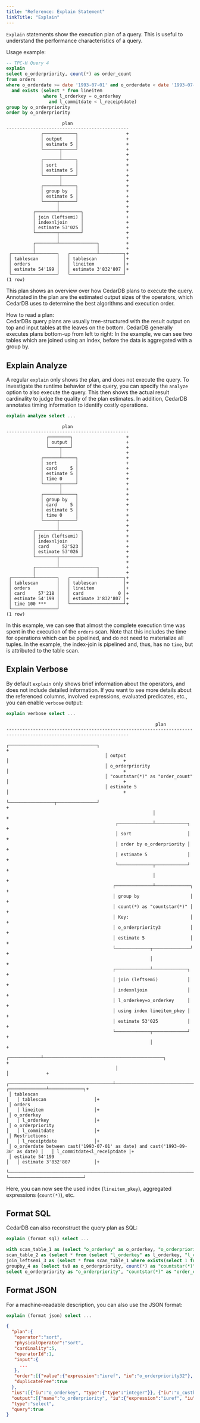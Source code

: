 ```yaml
---
title: "Reference: Explain Statement"
linkTitle: "Explain"
---
```


`Explain` statements show the execution plan of a query.
This is useful to understand the performance characteristics of a query.

Usage example:

```sql
-- TPC-H Query 4
explain
select o_orderpriority, count(*) as order_count
from orders
where o_orderdate >= date '1993-07-01' and o_orderdate < date '1993-07-01' + interval '3' month
  and exists (select * from lineitem
              where l_orderkey = o_orderkey
                and l_commitdate < l_receiptdate)
group by o_orderpriority
order by o_orderpriority
```

```
                     plan                     
----------------------------------------------
             ┌────────────┐                  +
             │ output     │                  +
             │ estimate 5 │                  +
             └──────┬─────┘                  +
                    │                        +
             ┌──────┴─────┐                  +
             │ sort       │                  +
             │ estimate 5 │                  +
             └──────┬─────┘                  +
                    │                        +
             ┌──────┴─────┐                  +
             │ group by   │                  +
             │ estimate 5 │                  +
             └─────┬──────┘                  +
                   │                         +
          ┌────────┴────────┐                +
          │ join (leftsemi) │                +
          │ indexnljoin     │                +
          │ estimate 53'025 │                +
          └────────┬────────┘                +
                   │                         +
          ┌────────┴──────────────┐          +
          │                       │          +
 ┌────────┴────────┐   ┌──────────┴─────────┐+
 │ tablescan       │   │ tablescan          │+
 │ orders          │   │ lineitem           │+
 │ estimate 54'199 │   │ estimate 3'832'807 │+
 └─────────────────┘   └────────────────────┘
(1 row)
```

This plan shows an overview over how CedarDB plans to execute the query.
Annotated in the plan are the estimated output sizes of the operators, which CedarDB uses to determine the best
algorithms and execution order.

How to read a plan:  
CedarDBs query plans are usually tree-structured with the result output on top and input tables at the leaves on the
bottom.
CedarDB generally executes plans bottom-up from left to right:
In the example, we can see two tables which are joined using an index, before the data is aggregated with a group by.

## Explain Analyze

A regular `explain` only shows the plan, and does not execute the query.
To investigate the runtime behavior of the query, you can specify the `analyze` option to also execute the query.
This then shows the actual result cardinality to judge the quality of the plan estimates.
In addition, CedarDB annotates timing information to identify costly operations.

```sql
explain analyze select ...
```

```
                     plan                     
----------------------------------------------
               ┌────────┐                    +
               │ output │                    +
               └────┬───┘                    +
                    │                        +
             ┌──────┴─────┐                  +
             │ sort       │                  +
             │ card     5 │                  +
             │ estimate 5 │                  +
             │ time 0     │                  +
             └──────┬─────┘                  +
                    │                        +
             ┌──────┴─────┐                  +
             │ group by   │                  +
             │ card     5 │                  +
             │ estimate 5 │                  +
             │ time 0     │                  +
             └─────┬──────┘                  +
                   │                         +
          ┌────────┴────────┐                +
          │ join (leftsemi) │                +
          │ indexnljoin     │                +
          │ card     52'523 │                +
          │ estimate 53'026 │                +
          └────────┬────────┘                +
                   │                         +
          ┌────────┴──────────────┐          +
          │                       │          +
 ┌────────┴────────┐   ┌──────────┴─────────┐+
 │ tablescan       │   │ tablescan          │+
 │ orders          │   │ lineitem           │+
 │ card     57'218 │   │ card             0 │+
 │ estimate 54'199 │   │ estimate 3'832'807 │+
 │ time 100 ***    │   └────────────────────┘+
 └─────────────────┘
(1 row)
```

In this example, we can see that almost the complete execution time was spent in the execution of the `orders`
scan.
Note that this includes the time for operations which can be pipelined, and do not need to materialize all tuples.
In the example, the index-join is pipelined and, thus, has no `time`, but is attributed to the table scan.

## Explain Verbose

By default `explain` only shows brief information about the operators, and does not include detailed information.
If you want to see more details about the referenced columns, involved expressions, evaluated predicates, etc., you can
enable `verbose` output:

```sql
explain verbose select ...
```
```
                                                        plan                                                        
--------------------------------------------------------------------------------------------------------------------
                                     ┌─────────────────────────────────┐                                           +
                                     │ output                          │                                           +
                                     │ o_orderpriority                 │                                           +
                                     │ "countstar(*)" as "order_count" │                                           +
                                     │ estimate 5                      │                                           +
                                     └─────────────────┬───────────────┘                                           +
                                                       │                                                           +
                                         ┌─────────────┴────────────┐                                              +
                                         │ sort                     │                                              +
                                         │ order by o_orderpriority │                                              +
                                         │ estimate 5               │                                              +
                                         └─────────────┬────────────┘                                              +
                                                       │                                                           +
                                        ┌──────────────┴─────────────┐                                             +
                                        │ group by                   │                                             +
                                        │ count(*) as "countstar(*)" │                                             +
                                        │ Key:                       │                                             +
                                        │ o_orderpriority3           │                                             +
                                        │ estimate 5                 │                                             +
                                        └─────────────┬──────────────┘                                             +
                                                      │                                                            +
                                        ┌─────────────┴─────────────┐                                              +
                                        │ join (leftsemi)           │                                              +
                                        │ indexnljoin               │                                              +
                                        │ l_orderkey=o_orderkey     │                                              +
                                        │ using index lineitem_pkey │                                              +
                                        │ estimate 53'025           │                                              +
                                        └─────────────┬─────────────┘                                              +
                                                      │                                                            +
                                         ┌────────────┴─────────────────────────────────────────────┐              +
                                         │                                                          │              +
 ┌───────────────────────────────────────┴───────────────────────────────────────┐   ┌──────────────┴─────────────┐+
 │ tablescan                                                                     │   │ tablescan                  │+
 │ orders                                                                        │   │ lineitem                   │+
 │ o_orderkey                                                                    │   │ l_orderkey                 │+
 │ o_orderpriority                                                               │   │ l_commitdate               │+
 │ Restrictions:                                                                 │   │ l_receiptdate              │+
 │ o_orderdate between cast('1993-07-01' as date) and cast('1993-09-30' as date) │   │ l_commitdate<l_receiptdate │+
 │ estimate 54'199                                                               │   │ estimate 3'832'807         │+
 └───────────────────────────────────────────────────────────────────────────────┘   └────────────────────────────┘
```

Here, you can now see the used index (`lineitem_pkey`), aggregated expressions (`count(*)`), etc.

## Format SQL

CedarDB can also reconstruct the query plan as SQL:

```sql
explain (format sql) select ...
```

```sql
with scan_table_1 as (select "o_orderkey" as o_orderkey, "o_orderpriority" as o_orderpriority3 from "public"."orders" where "o_orderdate" between cast('1993-07-01' as date) and cast('1993-09-30' as date)),
scan_table_2 as (select * from (select "l_orderkey" as l_orderkey, "l_commitdate" as l_commitdate, "l_receiptdate" as l_receiptdate from "public"."lineitem") s where l_commitdate<l_receiptdate),
join_leftsemi_3 as (select * from scan_table_1 where exists(select 1 from scan_table_2 where l_orderkey=o_orderkey)),
groupby_4 as (select tv0 as o_orderpriority, count(*) as "countstar(*)" from (select o_orderpriority3 as tv0 from join_leftsemi_3) s group by tv0)
select o_orderpriority as "o_orderpriority", "countstar(*)" as "order_count" from groupby_4 order by o_orderpriority
```

## Format JSON

For a machine-readable description, you can also use the JSON format:

```sql
explain (format json) select ...
```

```json
{
  "plan":{
   "operator":"sort",
   "physicalOperator":"sort",
   "cardinality":5,
   "operatorId":1,
   "input":{
     ...
   },
   "order":[{"value":{"expression":"iuref", "iu":"o_orderpriority32"}, "collate":""}],
   "duplicateFree":true
  },
  "ius":[{"iu":"o_orderkey", "type":{"type":"integer"}}, {"iu":"o_custkey", "type":{"type":"integer"}}, {"iu":"o_orderstatus", "type":{"type":"char1"}}, {"iu":"o_totalprice", "type":{"type":"numeric", "precision":12, "scale":2}}, {"iu":"o_orderdate", "type":{"type":"date"}}, {"iu":"o_orderpriority", "type":{"type":"char", "precision":15}}, {"iu":"o_clerk", "type":{"type":"char", "precision":15}}, {"iu":"o_shippriority", "type":{"type":"integer"}}, {"iu":"o_comment", "type":{"type":"text", "precision":79}}, {"iu":"tid", "type":{"type":"bigint"}}, {"iu":"tableoid", "type":{"type":"integer"}}, {"iu":"rowstate", "type":{"type":"bigint"}}, {"iu":"l_orderkey", "type":{"type":"integer"}}, {"iu":"l_partkey", "type":{"type":"integer"}}, {"iu":"l_suppkey", "type":{"type":"integer"}}, {"iu":"l_linenumber", "type":{"type":"integer"}}, {"iu":"l_quantity", "type":{"type":"numeric", "precision":12, "scale":2}}, {"iu":"l_extendedprice", "type":{"type":"numeric", "precision":12, "scale":2}}, {"iu":"l_discount", "type":{"type":"numeric", "precision":12, "scale":2}}, {"iu":"l_tax", "type":{"type":"numeric", "precision":12, "scale":2}}, {"iu":"l_returnflag", "type":{"type":"char1"}}, {"iu":"l_linestatus", "type":{"type":"char1"}}, {"iu":"l_shipdate", "type":{"type":"date"}}, {"iu":"l_commitdate", "type":{"type":"date"}}, {"iu":"l_receiptdate", "type":{"type":"date"}}, {"iu":"l_shipinstruct", "type":{"type":"char", "precision":25}}, {"iu":"l_shipmode", "type":{"type":"char", "precision":10}}, {"iu":"l_comment", "type":{"type":"text", "precision":44}}, {"iu":"tid29", "type":{"type":"bigint"}}, {"iu":"tableoid30", "type":{"type":"integer"}}, {"iu":"rowstate31", "type":{"type":"bigint"}}, {"iu":"o_orderpriority32", "type":{"type":"char", "precision":15}}, {"iu":"countstar(*)", "type":{"type":"bigint"}}],
  "output":[{"name":"o_orderpriority", "iu":{"expression":"iuref", "iu":"o_orderpriority32"}}, {"name":"order_count", "iu":{"expression":"iuref", "iu":"countstar(*)"}}],
  "type":"select",
  "query":true
}
```
